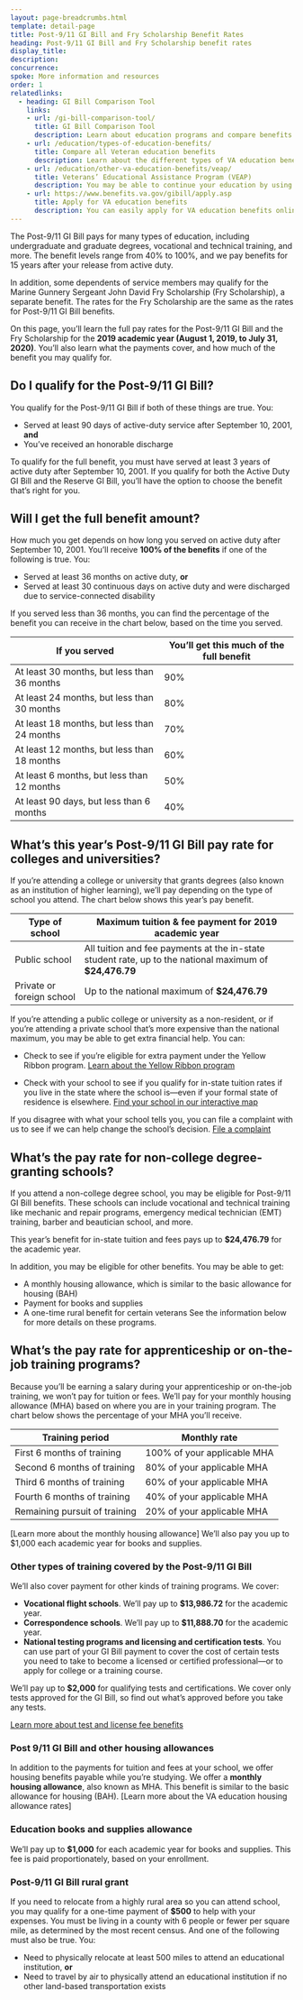 ```yaml
---
layout: page-breadcrumbs.html
template: detail-page
title: Post-9/11 GI Bill and Fry Scholarship Benefit Rates
heading: Post-9/11 GI Bill and Fry Scholarship benefit rates
display_title:
description: 
concurrence: 
spoke: More information and resources
order: 1
relatedlinks:
  - heading: GI Bill Comparison Tool
    links:
    - url: /gi-bill-comparison-tool/
      title: GI Bill Comparison Tool
      description: Learn about education programs and compare benefits by school.
    - url: /education/types-of-education-benefits/
      title: Compare all Veteran education benefits
      description: Learn about the different types of VA education benefits available to service members, Veterans, members of the National Guard or Reserves, and qualified survivors or dependents.
    - url: /education/other-va-education-benefits/veap/
      title: Veterans’ Educational Assistance Program (VEAP)
      description: You may be able to continue your education by using part of your military pay to cover the cost of school. Find out if you can get benefits through the Veterans’ Educational Assistance Program (VEAP). Through this program, we’ll match $2 for every $1 you contribute for education expenses.
    - url: https://www.benefits.va.gov/gibill/apply.asp
      title: Apply for VA education benefits
      description: You can easily apply for VA education benefits online, by mail, or in person. 
---
```

<div class="va-introtext">
  
The Post-9/11 GI Bill pays for many types of education, including undergraduate and graduate degrees, vocational and 
technical training, and more. The benefit levels range from 40% to 100%, and we pay benefits for 15 years after your 
release from active duty.

In addition, some dependents of service members may qualify for the Marine Gunnery Sergeant John David Fry Scholarship (Fry
Scholarship), a separate benefit. The rates for the Fry Scholarship are the same as the rates for Post-9/11 GI Bill benefits.

On this page, you’ll learn the full pay rates for the Post-9/11 GI Bill and the Fry Scholarship for the **2019 academic year
(August 1, 2019, to July 31, 2020)**. You’ll also learn what the payments cover, and how much of the benefit you may qualify
for. 

## Do I qualify for the Post-9/11 GI Bill? 

You qualify for the Post-9/11 GI Bill if both of these things are true. You:
- Served at least 90 days of active-duty service after September 10, 2001, **and**
- You’ve received an honorable discharge

To qualify for the full benefit, you must have served at least 3 years of active duty after September 10, 2001. 
If you qualify for both the Active Duty GI Bill and the Reserve GI Bill, you’ll have the option to choose the benefit 
that’s right for you.

## Will I get the full benefit amount?

How much you get depends on how long you served on active duty after September 10, 2001. You’ll receive **100% of the benefits** if one of the following is true. You:

- Served at least 36 months on active duty, **or**
- Served at least 30 continuous days on active duty and were discharged due to service-connected disability

If you served less than 36 months, you can find the percentage of the benefit you can receive in the chart below, 
based on the time you served. 

| If you served | You’ll get this much of the full benefit | 
| --- | --- |
| At least 30 months, but less than 36 months | 90% | 
| At least 24 months, but less than 30 months | 80% | 
| At least 18 months, but less than 24 months | 70% | 
| At least 12 months, but less than 18 months | 60% |
| At least 6 months, but less than 12 months | 50% |
| At least 90 days, but less than 6 months | 40% |

## What’s this year’s Post-9/11 GI Bill pay rate for colleges and universities?

If you’re attending a college or university that grants degrees (also known as an institution of 
higher learning), we’ll pay depending on the type of school you attend. The chart below shows this year’s pay benefit.

| Type of school | Maximum tuition & fee payment for 2019 academic year |
| --- | --- |
|Public school | All tuition and fee payments at the in-state student rate, up to the national maximum of **$24,476.79** |
| Private or foreign school | Up to the national maximum of **$24,476.79** |

If you’re attending a public college or university as a non-resident, or if you’re attending a private school 
that’s more expensive than the national maximum, you may be able to get extra financial help. You can:

- Check to see if you’re eligible for extra payment under the Yellow Ribbon program.
[Learn about the Yellow Ribbon program](https://www.benefits.va.gov/gibill/yellow_ribbon.asp)

- Check with your school to see if you qualify for in-state tuition rates if you live in the state where the 
school is—even if your formal state of residence is elsewhere. 
[Find your school in our interactive map](https://inquiry.vba.va.gov/weamspub/searchInst.do)

If you disagree with what your school tells you, you can file a complaint with us to see if we can help change 
the school’s decision. 
[File a complaint](https://www.benefits.va.gov/GIBILL/Feedback.asp)

## What’s the pay rate for non-college degree-granting schools?

If you attend a non-college degree school, you may be eligible for Post-9/11 GI Bill benefits. These schools can 
include vocational and technical training like mechanic and repair programs, emergency medical technician (EMT) 
training, barber and beautician school, and more. 

This year’s benefit for in-state tuition and fees pays up to **$24,476.79** for the academic year. 

In addition, you may be eligible for other benefits. You may be able to get:
- A monthly housing allowance, which is similar to the basic allowance for housing (BAH)
- Payment for books and supplies
- A one-time rural benefit for certain veterans
See the information below for more details on these programs.

## What’s the pay rate for apprenticeship or on-the-job training programs?

Because you’ll be earning a salary during your apprenticeship or on-the-job training, we won’t pay for tuition or fees. 
We’ll pay for your monthly housing allowance (MHA) based on where you are in your training program. The chart below shows 
the percentage of your MHA you’ll receive.

| Training period | Monthly rate |
| --- | --- |
| First 6 months of training | 100% of your applicable MHA |
| Second 6 months of training | 80% of your applicable MHA |
| Third 6 months of training | 60% of your applicable MHA |
| Fourth 6 months of training | 40% of your applicable MHA |
| Remaining pursuit of training | 20% of your applicable MHA |

[Learn more about the monthly housing allowance]
We’ll also pay you up to $1,000 each academic year for books and supplies. 

### Other types of training covered by the Post-9/11 GI Bill

We’ll also cover payment for other kinds of training programs. We cover:
- **Vocational flight schools**. We’ll pay up to **$13,986.72** for the academic year. 
- **Correspondence schools**. We’ll pay up to **$11,888.70** for the academic year.
- **National testing programs and licensing and certification tests**. You can use part of your GI Bill payment to cover 
the cost of certain tests you need to take to become a licensed or certified professional—or to apply for college or 
a training course.

We’ll pay up to **$2,000** for qualifying tests and certifications. We cover only tests approved for the GI Bill, so 
find out what’s approved before you take any tests.

[Learn more about test and license fee benefits](https://www.va.gov/education/about-gi-bill-benefits/how-to-use-benefits/test-fees/)

### Post 9/11 GI Bill and other housing allowances

In addition to the payments for tuition and fees at your school, we offer housing benefits payable while you’re 
studying. We offer a **monthly housing allowance**, also known as MHA. This benefit is similar to the basic allowance 
for housing (BAH).
[Learn more about the VA education housing allowance rates]

### Education books and supplies allowance

We’ll pay up to **$1,000** for each academic year for books and supplies. This fee is paid proportionately, 
based on your enrollment.

### Post-9/11 GI Bill rural grant

If you need to relocate from a highly rural area so you can attend school, you may qualify 
for a one-time payment of **$500** to help with your expenses. You must be living in a county with 6 people or 
fewer per square mile, as determined by the most recent census. And one of the following must also be true. You:

- Need to physically relocate at least 500 miles to attend an educational institution, **or**
- Need to travel by air to physically attend an educational institution if no other land-based transportation exists



